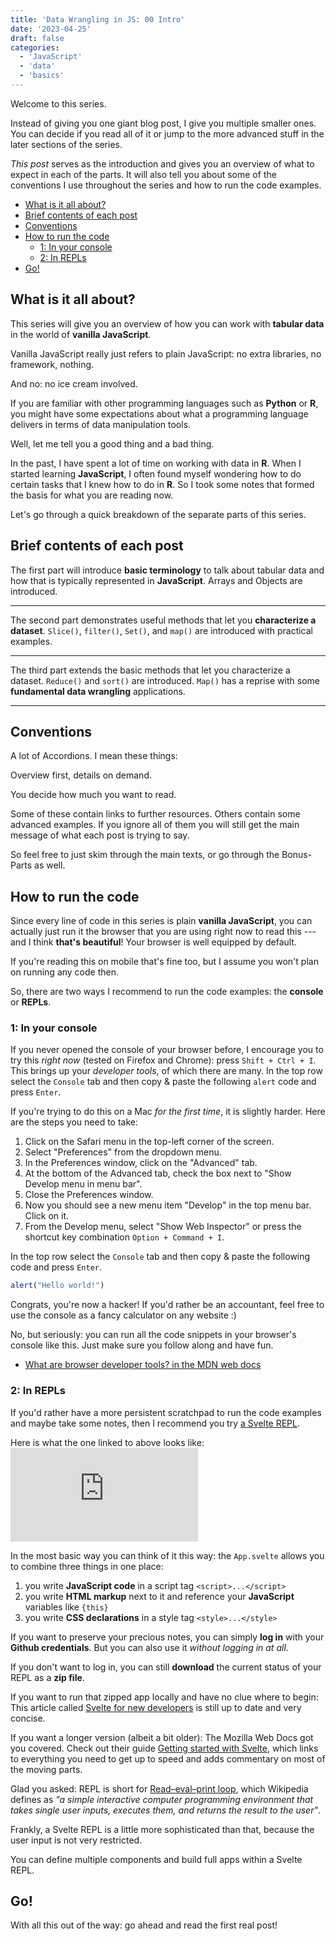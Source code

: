 ```yaml
---
title: 'Data Wrangling in JS: 00 Intro'
date: '2023-04-25'
draft: false
categories:
  - 'JavaScript'
  - 'data'
  - 'basics'
---
```


<script>
  import TOC from '$lib/components/posts/TOC.svelte';
  import ListFlip from '$lib/components/posts/ListFlip.svelte';
  import Card from '$lib/components/Card.svelte';
  import Table from '$lib/components/posts/TableView.svelte';
  import Embed from '$lib/components/EmbedIFrame.svelte';

  export let data;
  let posts = data.posts;
</script>

Welcome to this series.

Instead of giving you one giant blog post, I give you multiple smaller ones. 
You can decide if you read all of it or jump to the more advanced stuff in the later sections of the series. 

*This post* serves as the introduction and gives you an overview of what to expect in each of the parts.
It will also tell you about some of the conventions I use throughout the series and how to run the code examples.


<TOC>

- [What is it all about?](#what-is-it-all-about)
- [Brief contents of each post](#brief-contents-of-each-post)
- [Conventions](#conventions)
- [How to run the code](#how-to-run-the-code)
  - [1: In your console](#1-in-your-console)
  - [2: In REPLs](#2-in-repls)
- [Go!](#go)

</TOC>

## What is it all about?
This series will give you an overview of how you can work with **tabular data** in the world of **vanilla JavaScript**.

<Accordion summary="Vanilla???">

Vanilla JavaScript really just refers to plain JavaScript: no extra libraries, no framework, nothing.

And no: no ice cream involved.
</Accordion>

If you are familiar with other programming languages such as **Python** or **R**, you might have some expectations about what a programming language delivers in terms of data manipulation tools.

Well, let me tell you a good thing and a bad thing. 

<ListFlip />

In the past, I have spent a lot of time on working with data in **R**. 
When I started learning **JavaScript**, I often found myself wondering how to do certain tasks that I knew how to do in **R**. 
So I took some notes that formed the basis for what you are reading now.

Let's go through a quick breakdown of the separate parts of this series.
## Brief contents of each post

<Card post={posts[0]} />

The first part will introduce **basic terminology** to talk about tabular data and how that is typically represented in **JavaScript**.
Arrays and Objects are introduced.

<hr>

<Card post={posts[1]} />

The second part demonstrates useful methods that let you **characterize a dataset**.
`Slice()`, `filter()`, `Set()`, and `map()` are introduced with practical examples.

<hr>

<Card post={posts[2]} />

The third part extends the basic methods that let you characterize a dataset.
`Reduce()` and `sort()` are introduced.
`Map()` has a reprise with some **fundamental data wrangling** applications.

<hr>

## Conventions
A lot of Accordions. I mean these things:

<Accordion summary="I'm an Accordion!">

Overview first, details on demand.

You decide how much you want to read.

Some of these contain links to further resources. 
Others contain some advanced examples.
If you ignore all of them you will still get the main message of what each post is trying to say.
</Accordion>

So feel free to just skim through the main texts, or go through the Bonus-Parts as well.

## How to run the code
Since every line of code in this series is plain **vanilla JavaScript**, you can actually just run it the browser that you are using right now to read this --- and I think **that's beautiful**! Your browser is well equipped by default.

If you're reading this on mobile that's fine too, but I assume you won't plan on running any code then.
 

So, there are two ways I recommend to run the code examples: the **console** or **REPLs**.

### 1: In your console
If you never opened the console of your browser before, I encourage you to try this *right now* (tested on Firefox and Chrome): press `Shift + Ctrl + I`.
This brings up your *developer tools*, of which there are many. 
In the top row select the `Console` tab and then copy & paste the following `alert` code and press `Enter`.

<Accordion summary='Stop, I use Mac OS!'>

If you're trying to do this on a Mac *for the first time*, it is slightly harder.
Here are the steps you need to take:

1. Click on the Safari menu in the top-left corner of the screen.
2. Select "Preferences" from the dropdown menu.
3. In the Preferences window, click on the "Advanced" tab.
4. At the bottom of the Advanced tab, check the box next to "Show Develop menu in menu bar".
5. Close the Preferences window.
6. Now you should see a new menu item "Develop" in the top menu bar. Click on it.
7. From the Develop menu, select "Show Web Inspector" or press the shortcut key combination `Option + Command + I`.

In the top row select the `Console` tab and then copy & paste the following code and press `Enter`.
</Accordion>

```js
alert("Hello world!")
```

Congrats, you're now a hacker! If you'd rather be an accountant, feel free to use the console as a fancy calculator on any website :)

No, but seriously: you can run all the code snippets in your browser's console like this. Just make sure you follow along and have fun.

<Accordion summary='Further resources on developer tools'>

- [What are browser developer tools? in the MDN web docs](https://developer.mozilla.org/en-US/docs/Learn/Common_questions/Tools_and_setup/What_are_browser_developer_tools)


</Accordion>


### 2: In REPLs
If you'd rather have a more persistent scratchpad to run the code examples and maybe take some notes, then I recommend you try [a Svelte REPL](https://svelte.dev/repl/1d2f74c5ef564aa9be09d50e5f59eccb?version=3.55.1).

Here is what the one linked to above looks like:
<Embed 
  src="https://svelte.dev/repl/1d2f74c5ef564aa9be09d50e5f59eccb?version=3.55.1" 
  title="A Svelte REPL titled 'Data Wrangling in JS: 00 Intro'"
/>

In the most basic way you can think of it this way: the `App.svelte` allows you to combine three things in one place:

1. you write **JavaScript code** in a script tag `<script>...</script>`
2. you write **HTML markup** next to it and reference your **JavaScript** variables like `{this}`
3. you write **CSS declarations** in a style tag `<style>...</style>`

<Accordion summary='How to save your progress'>

If you want to preserve your precious notes, you can simply **log in** with your **Github credentials**.
But you can also use it *without logging in at all*.

If you don't want to log in, you can still **download** the current status of your REPL as a **zip file**.

If you want to run that zipped app locally and have no clue where to begin: This article called [Svelte for new developers](https://svelte.dev/blog/svelte-for-new-developers) is still up to date and very concise.

If you want a longer version (albeit a bit older): The Mozilla Web Docs got you covered.
Check out their guide [Getting started with Svelte](https://developer.mozilla.org/en-US/docs/Learn/Tools_and_testing/Client-side_JavaScript_frameworks/Svelte_getting_started), which links to everything you need to get up to speed and adds commentary on most of the moving parts.

</Accordion>

<Accordion summary='What is a REPL?'>

Glad you asked: REPL is short for [Read–eval–print loop](https://en.wikipedia.org/wiki/Read%E2%80%93eval%E2%80%93print_loop), which Wikipedia defines as *"a simple interactive computer programming environment that takes single user inputs, executes them, and returns the result to the user"*.

Frankly, a Svelte REPL is a little more sophisticated than that, because the user input is not very restricted.

You can define multiple components and build full apps within a Svelte REPL.
</Accordion>

## Go!
With all this out of the way: go ahead and read the first real post!

<Card post={posts[0]} />
